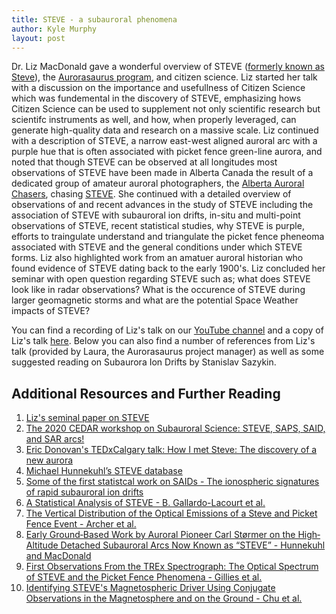 ```yaml
---
title: STEVE - a subauroral phenomena
author: Kyle Murphy
layout: post
---
```



Dr. Liz MacDonald gave a wonderful overview of STEVE ([formerly known as Steve][1]), the [Aurorasaurus program][2], and citizen science. Liz started her talk with a discussion on the importance and usefullness of Citizen Science which was fundemental in the discovery of STEVE, emphasizing hows Citizen Science can be used to supplement not only scientific research but scientifc instruments as well, and how, when properly leveraged, can generate high-quality data and research on a massive scale. Liz continued with a description of STEVE, a narrow east-west aligned auroral arc with a purple hue that is often associated with picket fence green-line aurora, and noted that though STEVE can be observed at all longitudes most observations of STEVE have been made in Alberta Canada the result of a dedicated group of amateur auroral photographers, the [Alberta Auroral Chasers][3], chasing [STEVE][4]. She continued with a detailed overview of observations of and recent advances in the study of STEVE including the association of STEVE with subauroral ion drifts, in-situ and multi-point observations of STEVE, recent statistical studies, why STEVE is purple, efforts to traingulate understand and triangulate the picket fence pheneoma associated with STEVE and the general conditions under which STEVE forms. Liz also highlighted work from an amatuer auroral historian who found evidence of STEVE dating back to the early 1900's. Liz concluded her seminar with open question regarding STEVE such as; what does STEVE look like in radar observations? What is the occurence of STEVE during larger geomagnetic storms and what are the potential Space Weather impacts of STEVE?

You can find a recording of Liz's talk on our [YouTube channel][5] and a copy of Liz's talk [here][6]. Below you can also find a number of references from Liz's talk (provided by Laura, the Aurorasaurus project manager) as well as some suggested reading on Subaurora Ion Drifts by Stanislav Sazykin.

## Additional Resources and Further Reading
1. [Liz's seminal paper on STEVE][7]
1. [The 2020 CEDAR workshop on Subauroral Science: STEVE, SAPS, SAID, and SAR arcs!][8]
1. [Eric Donovan's TEDxCalgary talk: How I met Steve: The discovery of a new aurora][9]
1. [Michael Hunnekuhl’s STEVE database][10]
1. [Some of the first statistcal work on SAIDs - The ionospheric signatures of rapid subauroral ion drifts][11]
1. [A Statistical Analysis of STEVE - B. Gallardo-Lacourt et al.][12]
1. [The Vertical Distribution of the Optical Emissions of a Steve and Picket Fence Event - Archer et al.][13]
1. [Early Ground‐Based Work by Auroral Pioneer Carl Størmer on the High‐Altitude Detached Subauroral Arcs Now Known as “STEVE” - Hunnekuhl and MacDonald][14]
1. [First Observations From the TREx Spectrograph: The Optical Spectrum of STEVE and the Picket Fence Phenomena - Gillies et al.][15]
1. [Identifying STEVE's Magnetospheric Driver Using Conjugate Observations in the Magnetosphere and on the Ground - Chu et al.][16]

[1]:https://en.wikipedia.org/wiki/Steve_(atmospheric_phenomenon)#Discovery_and_naming
[2]:https://www.aurorasaurus.org/
[3]:https://www.facebook.com/groups/AlbertaAuroraChasers/
[4]:https://chasingsteve.com/ 
[5]:https://www.youtube.com/channel/UCNlOK9mCmI3V111EHQRCuEQ
[6]:https://github.com/MSOLSS/MagSeminars/blob/master/presentations/
[7]:https://advances.sciencemag.org/content/4/3/eaaq0030?mobile&width=280
[8]:http://cedarweb.vsp.ucar.edu/wiki/index.php/2020_Workshop:Subauroral_Science
[9]:https://www.ted.com/talks/dr_eric_donovan_how_i_met_steve_the_discovery_of_a_new_aurora
[10]:https://osf.io/9r25d/
[11]:https://agupubs.onlinelibrary.wiley.com/doi/abs/10.1029/90JA02651
[12]:https://agupubs.onlinelibrary.wiley.com/doi/full/10.1029/2018JA025368
[13]:https://agupubs.onlinelibrary.wiley.com/doi/full/10.1029/2019GL084473
[14]:https://agupubs.onlinelibrary.wiley.com/doi/full/10.1029/2019SW002384
[15]:https://agupubs.onlinelibrary.wiley.com/doi/full/10.1029/2019GL083272
[16]:https://agupubs.onlinelibrary.wiley.com/doi/abs/10.1029/2019GL082789